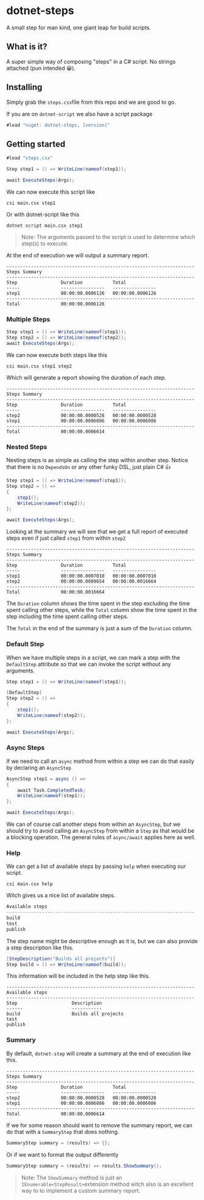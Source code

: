 # dotnet-steps

A small step for man kind, one giant leap for build scripts.

## What is it?

A super simple way of composing "steps" in a C# script. No strings attached (pun intended 😀).

## Installing

Simply grab the `steps.csx`file from this repo and we are good to go.

If you are on `dotnet-script` we also have a script package 

```c#
#load "nuget: dotnet-steps, [version]"
```



## Getting started

```c#
#load "steps.csx"

Step step1 = () => WriteLine(nameof(step1));

await ExecuteSteps(Args);
```

We can now execute this script like

```shell
csi main.csx step1
```

Or with dotnet-script like this

```shell
dotnet script main.csx step1
```

> Note: The arguments passed to the script is used to determine which step(s) to execute.

At the end of execution we will output a summary report.

```
---------------------------------------------------------------------
Steps Summary
---------------------------------------------------------------------
Step                Duration           Total
-----               ----------------   ----------------
step1               00:00:00.0006126   00:00:00.0006126
---------------------------------------------------------------------
Total               00:00:00.0006126
```

### Multiple Steps

```c#
Step step1 = () => WriteLine(nameof(step1));
Step step2 = () => WriteLine(nameof(step2));
await ExecuteSteps(Args);
```

We can now execute both steps like this

```shell
csi main.csx step1 step2 
```

Which will generate a report showing the duration of each step.

```
---------------------------------------------------------------------
Steps Summary
---------------------------------------------------------------------
Step                Duration           Total
-----               ----------------   ----------------
step2               00:00:00.0000528   00:00:00.0000528
step1               00:00:00.0006086   00:00:00.0006086
---------------------------------------------------------------------
Total               00:00:00.0006614
```

### Nested Steps

Nesting steps is as simple as calling the step within another step. 
Notice that there is no  `DependsOn` or any other funky DSL, just plain C# 👍

```c#
Step step1 = () => WriteLine(nameof(step1));
Step step2 = () =>
{
    step1();
    WriteLine(nameof(step2));
};

await ExecuteSteps(Args);
```

Looking at the summary we will see that we get a full report of executed steps even if just called `step1` from within `step2`

```
---------------------------------------------------------------------
Steps Summary
---------------------------------------------------------------------
Step                Duration           Total
-----               ----------------   ----------------
step1               00:00:00.0007010   00:00:00.0007010
step2               00:00:00.0009654   00:00:00.0016664
---------------------------------------------------------------------
Total               00:00:00.0016664
```

The `Duration` column shows the time spent in the step excluding the time spent calling other steps, while the `Total` column show the time spent in the step including the time spent calling other steps.

The `Total` in the end of the summary is just a sum of the `Duration` column.

### Default Step

When we have multiple steps in a script, we can mark a step with the `DefaultStep` attribute so that we can invoke the script without any arguments. 

```c#
Step step1 = () => WriteLine(nameof(step1));

[DefaultStep]
Step step2 = () =>
{
    step1();
    WriteLine(nameof(step2));
};

await ExecuteSteps(Args);
```



### Async Steps

If we need to call an `async` method from within a step  we can do that easily by declaring an `AsyncStep` 

```c#
AsyncStep step1 = async () =>
{
    await Task.CompletedTask;
    WriteLine(nameof(step1));
};

await ExecuteSteps(Args);
```

We can of course call another steps from within an `AsyncStep`, but we should try to avoid calling an `AsyncStep` from within a `Step` as that would be a blocking operation. The general rules of `async/await` applies here as well.

### Help

We can get a list of available steps by passing `help` when executing our script.

```shell
csi main.csx help
```

Witch gives us a nice list of available steps.

```c#
Available steps
---------------------------------------------------------------------
build
test
publish
```

The step name might be descriptive enough as it is, but we can also provide a step description like this. 

```c#
[StepDescription("Builds all projects")]
Step build = () => WriteLine(nameof(build));
```

This information will be included in the help step like this. 

```
---------------------------------------------------------------------
Available steps
---------------------------------------------------------------------
Step					Description
------					-----------
build					Builds all projects
test
publish
```

### Summary

By default, `dotnet-step` will create a summary at the end of execution like this.

```
---------------------------------------------------------------------
Steps Summary
---------------------------------------------------------------------
Step                Duration           Total
-----               ----------------   ----------------
step2               00:00:00.0000528   00:00:00.0000528
step1               00:00:00.0006086   00:00:00.0006086
---------------------------------------------------------------------
Total               00:00:00.0006614
```

If we for some reason should want to remove the summary report, we can do that with a `SummaryStep` that does nothing.

```c#
SummaryStep summary = (results) => {};
```

Or if we want to format the output differently

```C#
SummaryStep summary = (results) => results.ShowSummary(); 
```

> Note: The `ShowSummary` method is just an `IEnumerable<StepResult>`extension method witch also is an excellent way to to implement a custom summary report. 



